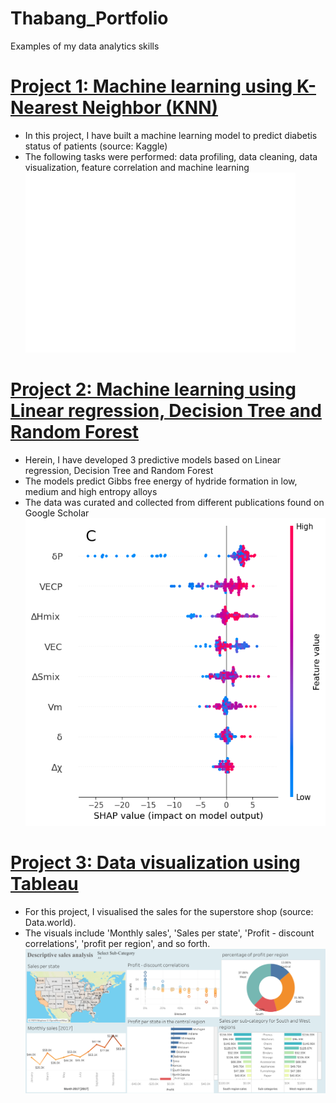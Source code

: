 # Thabang_Portfolio
Examples of my data analytics skills


# [Project 1: Machine learning using K-Nearest Neighbor (KNN)](https://github.com/TRSomo/Thabang_Portfolio/blob/main/Prediction%20of%20diabetes%20using%20KNN.pdf)
- In this project, I have built a machine learning model to predict diabetis status of patients (source: Kaggle)
- The following tasks were performed: data profiling, data cleaning, data visualization, feature correlation and machine learning
![](https://github.com/TRSomo/Thabang_Portfolio/blob/main/images/Prediction%20of%20diabetes%20using%20KNN.png)

# [Project 2: Machine learning using Linear regression, Decision Tree and Random Forest](http://localhost:8888/notebooks/Documents/Academic/HEAs/Machine%20learning/DeltaSabs/Gibbs%20free%20energy%20.ipynb)
- Herein, I have developed 3 predictive models based on Linear regression, Decision Tree and Random Forest
- The models predict Gibbs free energy of hydride formation in low, medium and high entropy alloys
- The data was curated and collected from different publications found on Google Scholar
![](https://github.com/TRSomo/Thabang_Portfolio/blob/main/images/feature%20importance_vol%20incl..png)

# [Project 3: Data visualization using Tableau](https://public.tableau.com/app/profile/thabang.somo/viz/SalesanalysisdescriptiveforSuperstore/Dashboard1)
- For this project, I visualised the sales for the superstore shop (source: Data.world).
- The visuals include 'Monthly sales', 'Sales per state', 'Profit - discount correlations', 'profit per region', and so forth.
![](/images/Dashboard%201.png)
